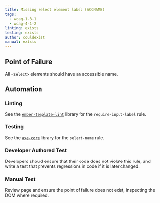 ```yaml
---
title: Missing select element label (ACCNAME)
tags: 
  - wcag-1-3-1
  - wcag-4-1-2
linting: exists
testing: exists
author: couldexist
manual: exists
---
```


## Point of Failure
All `<select>` elements should have an accessible name.

## Automation

### Linting
See the [`ember-template-lint`](https://github.com/ember-template-lint/ember-template-lint) library for the `require-input-label` rule.

### Testing
See the [`axe-core`](https://github.com/dequelabs/axe-core) library for the `select-name` rule.

### Developer Authored Test
Developers should ensure that their code does not violate this rule, and write a test that prevents regressions in code if it is later changed.

### Manual Test
Review page and ensure the point of failure does not exist, inspecting the DOM where required.